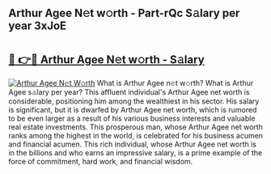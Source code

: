 ## Arthur Agee N𝚎t w𝚘rth - Part-rQc S𝚊lary per year 3xJoE

# <h2><a href="http://gc3davv.nevu.top/?p=Arthur+Agee">🔗 👉🔴 Arthur Agee N𝚎t w𝚘rth - S𝚊lary</a></h2>

[![Arthur Agee N𝚎t W𝚘rth](https://i.imgur.com/Oavwk0R.jpeg)](http://gc3davv.nevu.top/?p=Arthur+Agee)
What is Arthur Agee n𝚎t w𝚘rth? What is Arthur Agee s𝚊lary per year?
This affluent individual's Arthur Agee net worth is considerable, positioning him among the wealthiest in his sector. His salary is significant, but it is dwarfed by Arthur Agee net worth, which is rumored to be even larger as a result of his various business interests and valuable real estate investments. This prosperous man, whose Arthur Agee net worth ranks among the highest in the world, is celebrated for his business acumen and financial acumen. This rich individual, whose Arthur Agee net worth is in the billions and who earns an impressive salary, is a prime example of the force of commitment, hard work, and financial wisdom.
